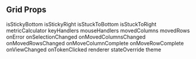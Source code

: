 ## Grid Props

isStickyBottom
isStickyRight
isStuckToBottom
isStuckToRight
metricCalculator
keyHandlers
mouseHandlers
movedColumns
movedRows
onError
onSelectionChanged
onMovedColumnsChanged
onMovedRowsChanged
onMoveColumnComplete
onMoveRowComplete
onViewChanged
onTokenClicked
renderer
stateOverride
theme
